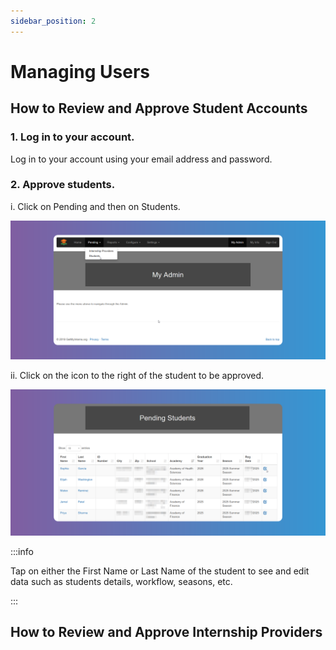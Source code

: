 ```yaml
---
sidebar_position: 2
---
```


# Managing Users

## How to Review and Approve Student Accounts

### 1. Log in to your account.

Log in to your account using your email address and password.

### 2. Approve students.

i. Click on Pending and then on Students.

![Reset Password](images/pending-students.png)

ii. Click on the icon to the right of the student to be approved.

![Reset Password](images/approve-students.png)

:::info

Tap on either the First Name or Last Name of the student to see and edit data such as students details, workflow, seasons, etc.

:::

## How to Review and Approve Internship Providers